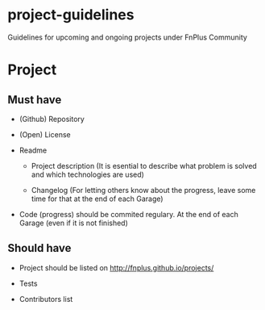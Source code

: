# project-guidelines

Guidelines for upcoming and ongoing projects under FnPlus Community

# Project

## Must have

- (Github) Repository

- (Open) License

- Readme

  - Project description (It is esential to describe what problem is solved and which technologies are used)

  - Changelog (For letting others know about the progress, leave some time for that at the end of each Garage)

- Code (progress) should be commited regulary. At the end of each Garage (even if it is not finished)

## Should have

- Project should be listed on http://fnplus.github.io/projects/

- Tests

- Contributors list
